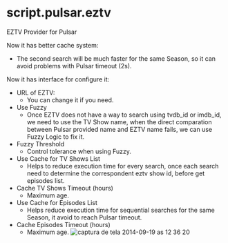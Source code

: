 script.pulsar.eztv
==================

EZTV Provider for Pulsar

Now it has better cache system:
* The second search will be much faster for the same Season, so it can avoid problems with Pulsar timeout (2s).

Now it has interface for configure it:
* URL of EZTV: 
    * You can change it if you need.
* Use Fuzzy
    * Once EZTV does not have a way to search using tvdb_id or imdb_id, we need to use the TV Show name, when the direct comparation between Pulsar provided name and EZTV name fails, we can use Fuzzy Logic to fix it.
* Fuzzy Threshold
    * Control tolerance when using Fuzzy.
* Use Cache for TV Shows List
    * Helps to reduce execution time for every search, once each search need to determine the correspondent eztv show id, before get episodes list.
* Cache TV Shows Timeout (hours)
    * Maximum age.
* Use Cache for Episodes List
    * Helps reduce execution time for sequential searches for the same Season, it avoid to reach Pulsar timeout.
* Cache Episodes Timeout (hours)
    * Maximum age.
![captura de tela 2014-09-19 as 12 36 20](https://cloud.githubusercontent.com/assets/4853326/4338176/4f81230c-4016-11e4-97b9-58a6c508ba67.png)
